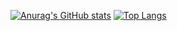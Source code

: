 [![Anurag's GitHub stats](https://github-readme-stats.vercel.app/api?username=DominicV1&theme=onedark)](https://github.com/anuraghazra/github-readme-stats)
[![Top Langs](https://github-readme-stats.vercel.app/api/top-langs/?username=DominicV1&theme=onedark)](https://github.com/anuraghazra/github-readme-stats)
